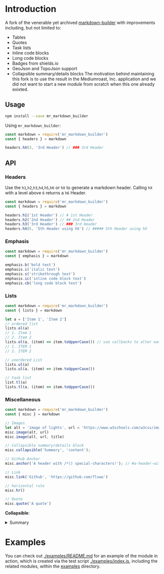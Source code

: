 # Introduction
A fork of the venerable yet archived [markdown-builder](https://github.com/Chalarangelo/markdown-builder) with improvements including, but not limited to:
- Tables
- Quotes
- Task lists
- Inline code blocks 
- Long code blocks
- Badges from shields.io
- GeoJson and TopoJson support
- Collapsible summary/details blocks
The motivation behind maintaining this fork is to use the result in the Mediumroast, Inc. application and we did not want to start a new module from scratch when this one already exixted.

## Usage
```bash
npm install --save mr_markdown_builder
```

Using `mr_markdown_builder`:
```js
const markdown = require('mr_markdown_builder')
const { headers } = markdown

headers.hX(3, '3rd Header') // ### 3rd Header
```

## API

### Headers
Use the `h1`,`h2`,`h3`,`h4`,`h5`,`h6` or `hX` to generate a markdown header. Calling `hX` with a level above `6` returns a `h6` Header.

```js
const markdown = require('mr_markdown_builder')
const { headers } = markdown

headers.h1('1st Header') // # 1st Header
headers.h2('2nd Header') // ## 2nd Header
headers.h3('3rd Header') // ### 3rd Header
headers.hX(5, '5th Header using hX') // ##### 5th Header using hX
```

### Emphasis
```js
const markdown = require('mr_markdown_builder')
const { emphasis } = markdown

emphasis.b('bold text')
emphasis.i('italic text')
emphasis.s('strikethrough text')
emphasis.ic('inline code block text')
emphasis.cb('long code block text')
```

### Lists
```js
const markdown = require('mr_markdown_builder')
const { lists } = markdown

let a = ['Item 1', 'Item 2']
// ordered list
lists.ol(a)
// 1. Item 1
// 2. Item 2
lists.ol(a, (item) => item.toUpperCase()) // use callbacks to alter each item
// 1. ITEM 1
// 2. ITEM 2

// unordered List
lists.ul(a)
lists.ul(a, (item) => item.toUpperCase())

// task list
list.tl(a)
lists.tl(a, (item) => item.toUpperCase())
```

### Miscellaneous

```js
const markdown = require('mr_markdown_builder')
const { misc } = markdown

// Images
let alt = 'image of lights', url = 'https://www.w3schools.com/w3css/img_lights.jpg', title = 'lights'
misc.image(alt, url)
misc.image(alt, url, title)

// Collapsible summary/details block
misc.collapsible('Summary', 'content');

// Github Anchor
misc.anchor('A header with /*() special-characters!'); // #a-header-with--special-characters

// Link
misc.link('Github', 'https://github.com/flxwu')

// horizontal rule
misc.hr()

// Quote
misc.quote('A quote')

```

**Collapsible**:

<details>
	<summary>Summary</summary>
	Content
</details>

# Examples
You can check out [./examples/README.md](./examples/README.md) for an example of the module in action, which is created via the test script [./examples/index.js](./examples/index.js), including the related modules, within the [examples](./examples) directory.  


